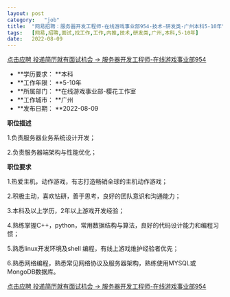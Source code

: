 ```yaml
---
layout:	post
category:	"job"
title:	"网易招聘：服务器开发工程师-在线游戏事业部954-技术-研发类-广州本科5-10年"
tags:	[网易,招聘,面试,找工作,工作,内推,技术,研发类,广州,本科,5-10年]
date:	2022-08-09
---
```


[点击应聘 投递简历就有面试机会 ->  服务器开发工程师-在线游戏事业部954](http://mobile.bole.netease.com/bole/boleDetail?id=42200&employeeId=346f03c3cda5f04c&key=all)



- **学历要求： **本科
- **工作年限： **5-10年
- **所属部门： **在线游戏事业部-樱花工作室
- **工作城市： **广州
- **发布日期： **2022-08-09



**职位描述**

1.负责服务器业务系统设计开发；

2.负责服务器端架构与性能优化；



**职位要求**

1.热爱主机，动作游戏，有志打造畅销全球的主机动作游戏；

2.积极主动，喜欢钻研，善于思考，良好的团队意识和沟通能力；

3.本科及以上学历，2年以上游戏开发经验；

4.熟练掌握C++，python，常用数据结构与算法，良好的代码设计能力和编程习惯；

5.熟悉linux开发环境及shell 编程，有线上游戏维护经验者优先；

6.熟悉网络编程，熟悉常见网络协议及服务器架构，熟练使用MYSQL或MongoDB数据库。



[点击应聘 投递简历就有面试机会 ->  服务器开发工程师-在线游戏事业部954](http://mobile.bole.netease.com/bole/boleDetail?id=42200&employeeId=346f03c3cda5f04c&key=all)